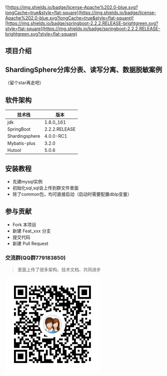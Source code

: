 ![https://img.shields.io/badge/license-Apache%202.0-blue.svg?longCache=true&style=flat-square](https://img.shields.io/badge/license-Apache%202.0-blue.svg?longCache=true&style=flat-square)![https://img.shields.io/badge/springboot-2.2.2.RELEASE-brightgreen.svg?style=flat-square](https://img.shields.io/badge/springboot-2.2.2.RELEASE-brightgreen.svg?style=flat-square)


## 项目介绍
ShardingSphere分库分表、读写分离、数据脱敏案例
---
（留个star再走吧）

## 软件架构
|  技术栈   |  版本 |
| --- | --- |
|  jdk |   1.8.0_161  |
|  SpringBoot   | 2.2.2.RELEASE   |
|  Shardingsphere   | 4.0.0-RC1   |
|  Mybatis-plus   | 3.2.0   |
|  Hutool   | 5.0.6   |

## 安装教程
* 先建mysql实例
* 初始化sql,sql会上传到群文件里面
* 除了common包，均可直接启动（启动时需要配置dbIp变量）

## 参与贡献
* Fork 本项目
* 新建 Feat_xxx 分支
* 提交代码
* 新建 Pull Request

### 交流群(QQ群779183850)
>里面上传了很多架构、技术文档、共同进步

![](images/security技术交流群二维码.png)